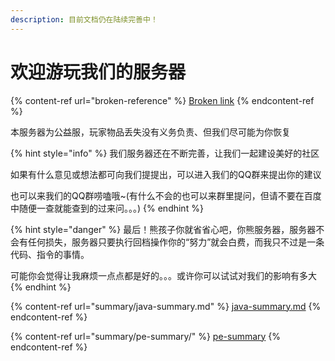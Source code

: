 ```yaml
---
description: 目前文档仍在陆续完善中！
---
```


# 欢迎游玩我们的服务器

{% content-ref url="broken-reference" %}
[Broken link](broken-reference)
{% endcontent-ref %}

本服务器为公益服，玩家物品丢失没有义务负责、但我们尽可能为你恢复

{% hint style="info" %}
我们服务器还在不断完善，让我们一起建设美好的社区

如果有什么意见或想法都可向我们提提出，可以进入我们的QQ群来提出你的建议

也可以来我们的QQ群唠嗑哦\~(有什么不会的也可以来群里提问，但请不要在百度中随便一查就能查到的过来问。。。)
{% endhint %}

{% hint style="danger" %}
最后！熊孩子你就省省心吧，你熊服务器，服务器不会有任何损失，服务器只要执行回档操作你的“努力”就会白费，而我只不过是一条代码、指令的事情。

可能你会觉得让我麻烦一点点都是好的。。。或许你可以试试对我们的影响有多大
{% endhint %}

{% content-ref url="summary/java-summary.md" %}
[java-summary.md](summary/java-summary.md)
{% endcontent-ref %}

{% content-ref url="summary/pe-summary/" %}
[pe-summary](summary/pe-summary/)
{% endcontent-ref %}
